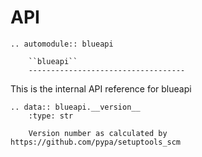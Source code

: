 # API

```{eval-rst}
.. automodule:: blueapi

    ``blueapi``
    -----------------------------------
```

This is the internal API reference for blueapi

```{eval-rst}
.. data:: blueapi.__version__
    :type: str

    Version number as calculated by https://github.com/pypa/setuptools_scm
```
